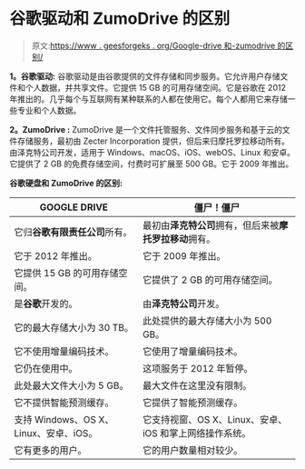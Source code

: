 # 谷歌驱动和 ZumoDrive 的区别

> 原文:[https://www . geesforgeks . org/Google-drive 和-zumodrive 的区别/](https://www.geeksforgeeks.org/difference-between-google-drive-and-zumodrive/)

**1。谷歌驱动:**
谷歌驱动是由谷歌提供的文件存储和同步服务。它允许用户存储文件和个人数据，并共享文件。它提供 15 GB 的可用存储空间。它是谷歌在 2012 年推出的。几乎每个与互联网有某种联系的人都在使用它。每个人都用它来存储一些专业和个人数据。

**2。ZumoDrive :**
ZumoDrive 是一个文件托管服务、文件同步服务和基于云的文件存储服务，最初由 Zecter Incorporation 提供，但后来归摩托罗拉移动所有。由泽克特公司开发，适用于 Windows、macOS、iOS、webOS、Linux 和安卓。它提供了 2 GB 的免费存储空间，付费时可扩展至 500 GB。它于 2009 年推出。

**谷歌硬盘和 ZumoDrive 的区别:**

<center>

| GOOGLE DRIVE | 僵尸！僵尸 |
| --- | --- |
| 它归**谷歌有限责任公司**所有。 | 最初由**泽克特公司**拥有，但后来被**摩托罗拉移动**拥有。 |
| 它于 2012 年推出。 | 它于 2009 年推出。 |
| 它提供 15 GB 的可用存储空间。 | 它提供了 2 GB 的可用存储空间。 |
| 是**谷歌**开发的。 | 由**泽克特公司**开发。 |
| 它的最大存储大小为 30 TB。 | 此处提供的最大存储大小为 500 GB。 |
| 它不使用增量编码技术。 | 它使用了增量编码技术。 |
| 它仍在使用中。 | 这项服务于 2012 年暂停。 |
| 此处最大文件大小为 5 GB。 | 最大文件在这里没有限制。 |
| 它不提供智能预测缓存。 | 它提供了智能预测缓存。 |
| 支持 Windows、OS X、Linux、安卓、iOS。 | 它支持视窗、OS X、Linux、安卓、iOS 和掌上网络操作系统。 |
| 它有更多的用户。 | 它的用户数量相对较少。 |

</center>